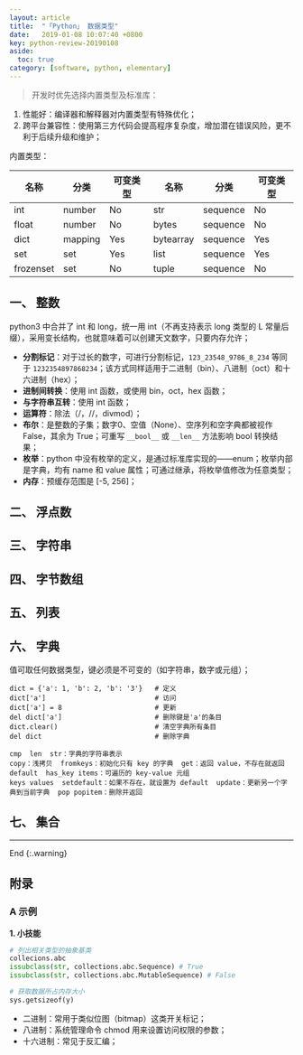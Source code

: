 ```yaml
---
layout: article
title:  "「Python」 数据类型"
date:   2019-01-08 10:07:40 +0800
key: python-review-20190108
aside:
  toc: true
category: [software, python, elementary]
---
```


>开发时优先选择内置类型及标准库：  
1. 性能好：编译器和解释器对内置类型有特殊优化；   
1. 跨平台兼容性：使用第三方代码会提高程序复杂度，增加潜在错误风险，更不利于后续升级和维护；    

内置类型：  

| 名称 | 分类 | 可变类型 | 名称 | 分类 | 可变类型 |  
| --- | --- | --- | --- | --- | --- |  
| int | number | No | str | sequence | No |  
| float | number | No | bytes | sequence | No |  
| dict | mapping | Yes | bytearray | sequence | Yes |  
| set | set | Yes | list | sequence | Yes |  
| frozenset | set | No | tuple | sequence | No |  


## 一、 整数
python3 中合并了 int 和 long，统一用 int（不再支持表示 long 类型的 L 常量后缀），采用变长结构，也就意味着可以创建天文数字，只要内存允许；  

- **分割标记**：对于过长的数字，可进行分割标记，`123_23548_9786_8_234` 等同于 `1232354897868234`；该方式同样适用于二进制（bin）、八进制（oct）和十六进制（hex）；    
- **进制间转换**：使用 int 函数，或使用 bin，oct，hex 函数；  
- **与字符串互转**：使用 int 函数；  
- **运算符**：除法（/，//，divmod）；  
- **布尔**：是整数的子集；数字0、空值（None）、空序列和空字典都被视作 False，其余为 True；可重写 `__bool__` 或 `__len__` 方法影响 bool 转换结果；    
- **枚举**：python 中没有枚举的定义，是通过标准库实现的——enum；枚举内部是字典，均有 name 和 value 属性；可通过继承，将枚举值修改为任意类型；  
- **内存**：预缓存范围是 [-5, 256]；  

## 二、 浮点数

## 三、 字符串

## 四、 字节数组

## 五、 列表

## 六、 字典
值可取任何数据类型，键必须是不可变的（如字符串，数字或元组）；     
```python3
dict = {'a': 1, 'b': 2, 'b': '3'}   # 定义
dict['a']                           # 访问
dict['a'] = 8                       # 更新
del dict['a']                       # 删除键是'a'的条目
dict.clear()                        # 清空字典所有条目
del dict                            # 删除字典

cmp  len  str：字典的字符串表示  
copy：浅拷贝  fromkeys：初始化只有 key 的字典  get：返回 value，不存在就返回 default  has_key items：可遍历的 key-value 元组
keys values  setdefault：如果不存在，就设置为 default  update：更新另一个字典到当前字典  pop popitem：删除并返回
```
## 七、 集合


-------------------  
 End
{:.warning}  



## 附录
### A 示例
**1. 小技能**  

```Python
# 列出相关类型的抽象基类
collecions.abc
issubclass(str, collections.abc.Sequence) # True
issubclass(str, collections.abc.MutableSequence) # False

# 获取数据所占内存大小
sys.getsizeof(y)
```

- 二进制：常用于类似位图（bitmap）这类开关标记；  
- 八进制：系统管理命令 chmod 用来设置访问权限的参数；  
- 十六进制：常见于反汇编；  
